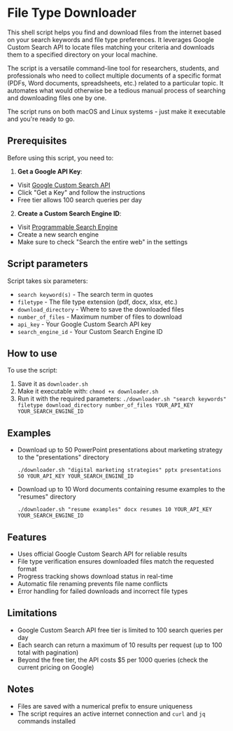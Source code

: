 # File Type Downloader

This shell script helps you find and download files from the internet based on your search keywords and file type preferences. It leverages  Google Custom Search API to locate files matching your criteria and downloads them to a specified directory on your local machine.

The script is a versatile command-line tool for researchers, students, and professionals who need to collect multiple documents of a specific format (PDFs, Word documents, spreadsheets, etc.) related to a particular topic. It automates what would otherwise be a tedious manual process of searching and downloading files one by one.

The script runs on both macOS and Linux systems - just make it executable and you're ready to go.

## Prerequisites

Before using this script, you need to:

1. **Get a Google API Key**:
  - Visit [Google Custom Search API](https://developers.google.com/custom-search/v1/introduction)
  - Click "Get a Key" and follow the instructions
  - Free tier allows 100 search queries per day

2. **Create a Custom Search Engine ID**:
  - Visit [Programmable Search Engine](https://programmablesearchengine.google.com/controlpanel/create)
  - Create a new search engine
  - Make sure to check "Search the entire web" in the settings

## Script parameters

Script takes six parameters:
- `search keyword(s)` - The search term in quotes
- `filetype` - The file type extension (pdf, docx, xlsx, etc.)
- `download_directory` - Where to save the downloaded files
- `number_of_files` - Maximum number of files to download
- `api_key` - Your Google Custom Search API key
- `search_engine_id` - Your Custom Search Engine ID

## How to use

To use the script:
1. Save it as `downloader.sh`
2. Make it executable with: `chmod +x downloader.sh`
3. Run it with the required parameters: `./downloader.sh "search keywords" filetype download_directory number_of_files YOUR_API_KEY YOUR_SEARCH_ENGINE_ID`

## Examples

- Download up to 50 PowerPoint presentations about marketing strategy to the "presentations" directory
    ```shell
    ./downloader.sh "digital marketing strategies" pptx presentations 50 YOUR_API_KEY YOUR_SEARCH_ENGINE_ID
    ```
- Download up to 10 Word documents containing resume examples to the "resumes" directory
    ```shell
    ./downloader.sh "resume examples" docx resumes 10 YOUR_API_KEY YOUR_SEARCH_ENGINE_ID
    ```

## Features

- Uses official Google Custom Search API for reliable results
- File type verification ensures downloaded files match the requested format
- Progress tracking shows download status in real-time
- Automatic file renaming prevents file name conflicts
- Error handling for failed downloads and incorrect file types

## Limitations

- Google Custom Search API free tier is limited to 100 search queries per day
- Each search can return a maximum of 10 results per request (up to 100 total with pagination)
- Beyond the free tier, the API costs $5 per 1000 queries (check the current pricing on Google)

## Notes

- Files are saved with a numerical prefix to ensure uniqueness
- The script requires an active internet connection and `curl` and `jq` commands installed

